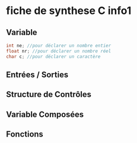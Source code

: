 # fiche de synthese C info1

## Variable 

```c 
int ne; //pour déclarer un nombre entier
float nr; //pour déclarer un nombre réel
char c; //pour déclarer un caractère
```

## Entrées / Sorties

## Structure de Contrôles

## Variable Composées 

## Fonctions
